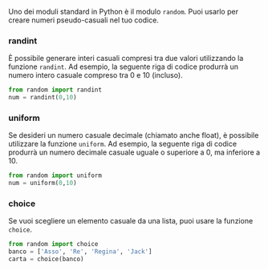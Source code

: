 Uno dei moduli standard in Python è il modulo `random`. Puoi usarlo per creare numeri pseudo-casuali nel tuo codice.

### randint

È possibile generare interi casuali compresi tra due valori utilizzando la funzione `randint`. Ad esempio, la seguente riga di codice produrrà un numero intero casuale compreso tra 0 e 10 (incluso).

```python
from random import randint
num = randint(0,10)
```

### uniform

Se desideri un numero casuale decimale (chiamato anche float), è possibile utilizzare la funzione `uniform`. Ad esempio, la seguente riga di codice produrrà un numero decimale casuale uguale o superiore a 0, ma inferiore a 10.

```python
from random import uniform
num = uniform(0,10)
```

### choice

Se vuoi scegliere un elemento casuale da una lista, puoi usare la funzione `choice`.

```python
from random import choice
banco = ['Asso', 'Re', 'Regina', 'Jack']
carta = choice(banco)
```
